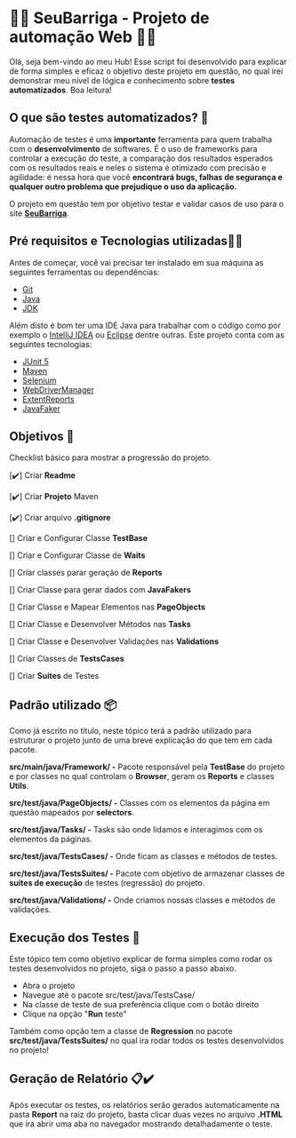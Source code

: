 # 🧑‍💼 SeuBarriga - Projeto de automação Web 🧑‍💼
Olá, seja bem-vindo ao meu Hub! Esse script foi desenvolvido para explicar de forma simples e eficaz o objetivo deste projeto em questão, no qual irei demonstrar meu nível de lógica e conhecimento sobre **testes automatizados**. Boa leitura!

## O que são testes automatizados? 🤔
Automação de testes é uma **importante** ferramenta para quem trabalha com o **desenvolvimento** de softwares. É o uso de frameworks para controlar a execução do teste, a comparação dos resultados esperados com os resultados reais e neles o sistema é otimizado com precisão e agilidade: é nessa hora que você **encontrará bugs, falhas de segurança e qualquer outro problema que prejudique o uso da aplicação.** 

O projeto em questão tem por objetivo testar e validar casos de uso para o site [**SeuBarriga**](https://seubarriga.wcaquino.me/login).

## Pré requisitos e Tecnologias utilizadas👷🚧
Antes de começar, você vai precisar ter instalado em sua máquina as seguintes ferramentas ou dependências:

* [Git](https://git-scm.com)
* [Java](https://www.java.com/pt-BR/)
* [JDK](https://www.oracle.com/java/technologies/downloads/)

Além disto é bom ter uma IDE Java para trabalhar com o código como por exemplo o [IntelliJ IDEA](https://www.jetbrains.com/pt-br/idea/) ou [Eclipse](https://www.eclipse.org/downloads/) dentre outras. Este projeto conta com as seguintes tecnologias:

* [JUnit 5](https://junit.org/junit5/)
* [Maven](https://maven.apache.org/)
* [Selenium](https://www.selenium.dev)
* [WebDriverManager](https://github.com/bonigarcia/webdrivermanager)
* [ExtentReports](https://www.extentreports.com)
* [JavaFaker](https://github.com/DiUS/java-faker)

## Objetivos 🎯
Checklist básico para mostrar a progressão do projeto.

[✔️] Criar **Readme**

[✔️] Criar **Projeto** Maven

[✔️] Criar arquivo **.gitignore**

[] Criar e Configurar Classe **TestBase**

[] Criar e Configurar Classe de **Waits**

[] Criar classes parar geração de **Reports**

[] Criar Classe para gerar dados com **JavaFakers**

[] Criar Classe e Mapear Elementos nas **PageObjects**

[] Criar Classe e Desenvolver Métodos nas **Tasks**

[] Criar Classe e Desenvolver Validações nas **Validations**

[] Criar Classes de **TestsCases**

[] Criar **Suites** de Testes

## Padrão utilizado 📦
Como já escrito no titulo, neste tópico terá a padrão utilizado para estruturar o projeto junto de uma breve explicação do que tem em cada pacote.

**src/main/java/Framework/ -** Pacote responsável pela **TestBase** do projeto e por classes no qual controlam o **Browser**, geram os **Reports** e classes **Utils**.

**src/test/java/PageObjects/ -** Classes com os elementos da página em questão mapeados por **selectors**.

**src/test/java/Tasks/ -** Tasks são onde lidamos e interagimos com os elementos da páginas.

**src/test/java/TestsCases/ -** Onde ficam as classes e métodos de testes.

**src/test/java/TestsSuites/ -** Pacote com objetivo de armazenar classes de **suites de execução** de testes (regressão) do projeto.

**src/test/java/Validations/ -** Onde criamos nossas classes e  métodos de validações.


## Execução dos Testes 📂
Este tópico tem como objetivo explicar de forma simples como rodar os testes desenvolvidos no projeto, siga o passo a passo abaixo.

* Abra o projeto
* Navegue até o pacote src/test/java/TestsCase/
* Na classe de teste de sua preferência clique com o botão direito
* Clique na opção "**Run** teste"

Também como opção tem a classe de **Regression** no pacote **src/test/java/TestsSuites/** no qual ira rodar todos os testes desenvolvidos no projeto!

## Geração de Relatório 📋✔️

Após executar os testes, os relatórios serão gerados automaticamente na pasta **Report** na raiz do projeto, basta clicar duas vezes no arquivo **.HTML** que ira abrir uma aba no navegador mostrando detalhadamente o teste.

